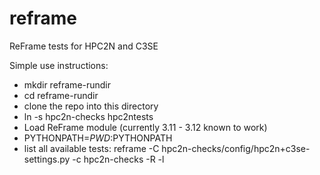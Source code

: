 # reframe
ReFrame tests for HPC2N and C3SE

Simple use instructions:
 - mkdir reframe-rundir
 - cd reframe-rundir
 - clone the repo into this directory
 - ln -s hpc2n-checks hpc2ntests
 - Load ReFrame module (currently 3.11 - 3.12 known to work)
 - PYTHONPATH=$PWD:$PYTHONPATH
 - list all available tests:
   reframe -C hpc2n-checks/config/hpc2n+c3se-settings.py -c hpc2n-checks -R -l
